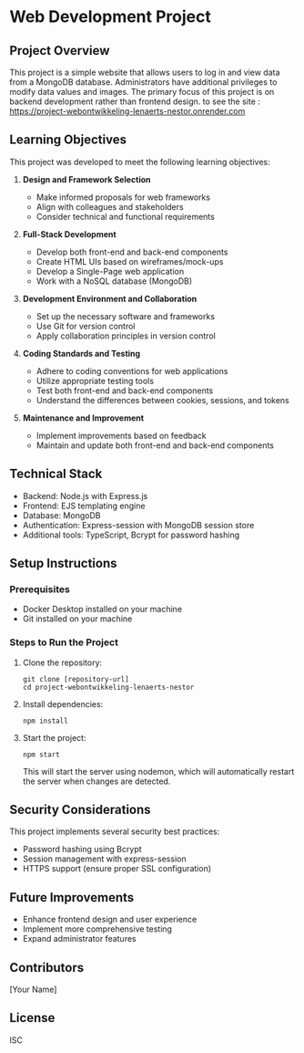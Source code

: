 
# Web Development Project

## Project Overview
This project is a simple website that allows users to log in and view data from a MongoDB database. Administrators have additional privileges to modify data values and images. The primary focus of this project is on backend development rather than frontend design. to see the site : https://project-webontwikkeling-lenaerts-nestor.onrender.com

## Learning Objectives
This project was developed to meet the following learning objectives:

1. **Design and Framework Selection**
   - Make informed proposals for web frameworks
   - Align with colleagues and stakeholders
   - Consider technical and functional requirements

2. **Full-Stack Development**
   - Develop both front-end and back-end components
   - Create HTML UIs based on wireframes/mock-ups
   - Develop a Single-Page web application
   - Work with a NoSQL database (MongoDB)

3. **Development Environment and Collaboration**
   - Set up the necessary software and frameworks
   - Use Git for version control
   - Apply collaboration principles in version control

4. **Coding Standards and Testing**
   - Adhere to coding conventions for web applications
   - Utilize appropriate testing tools
   - Test both front-end and back-end components
   - Understand the differences between cookies, sessions, and tokens

5. **Maintenance and Improvement**
   - Implement improvements based on feedback
   - Maintain and update both front-end and back-end components

## Technical Stack
- Backend: Node.js with Express.js
- Frontend: EJS templating engine
- Database: MongoDB
- Authentication: Express-session with MongoDB session store
- Additional tools: TypeScript, Bcrypt for password hashing

## Setup Instructions

### Prerequisites
- Docker Desktop installed on your machine
- Git installed on your machine

### Steps to Run the Project
1. Clone the repository:
   ```
   git clone [repository-url]
   cd project-webontwikkeling-lenaerts-nestor
   ```

2. Install dependencies:
   ```
   npm install
   ```

3. Start the project:
   ```
   npm start
   ```

   This will start the server using nodemon, which will automatically restart the server when changes are detected.

## Security Considerations
This project implements several security best practices:
- Password hashing using Bcrypt
- Session management with express-session
- HTTPS support (ensure proper SSL configuration)

## Future Improvements
- Enhance frontend design and user experience
- Implement more comprehensive testing
- Expand administrator features

## Contributors
[Your Name]

## License
ISC
